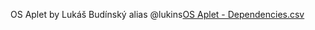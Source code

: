 OS Aplet by Lukáš Budínský alias @lukins[OS Aplet - Dependencies.csv](https://github.com/lukins-cz/OS-Aplet-/files/13577570/OS.Aplet.-.Dependencies.csv)

